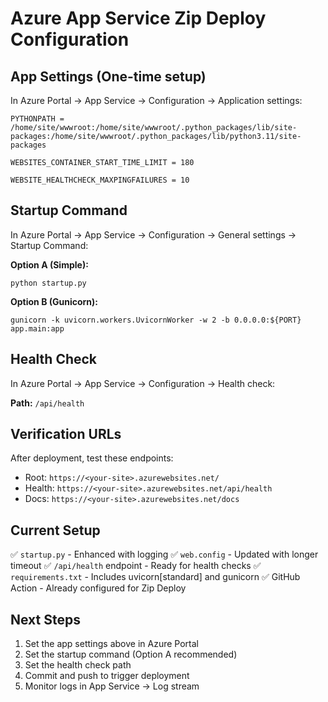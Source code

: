 # Azure App Service Zip Deploy Configuration

## App Settings (One-time setup)

In Azure Portal → App Service → Configuration → Application settings:

```
PYTHONPATH = /home/site/wwwroot:/home/site/wwwroot/.python_packages/lib/site-packages:/home/site/wwwroot/.python_packages/lib/python3.11/site-packages

WEBSITES_CONTAINER_START_TIME_LIMIT = 180

WEBSITE_HEALTHCHECK_MAXPINGFAILURES = 10
```

## Startup Command

In Azure Portal → App Service → Configuration → General settings → Startup Command:

**Option A (Simple):**
```
python startup.py
```

**Option B (Gunicorn):**
```
gunicorn -k uvicorn.workers.UvicornWorker -w 2 -b 0.0.0.0:${PORT} app.main:app
```

## Health Check

In Azure Portal → App Service → Configuration → Health check:

**Path:** `/api/health`

## Verification URLs

After deployment, test these endpoints:

- Root: `https://<your-site>.azurewebsites.net/`
- Health: `https://<your-site>.azurewebsites.net/api/health`
- Docs: `https://<your-site>.azurewebsites.net/docs`

## Current Setup

✅ `startup.py` - Enhanced with logging
✅ `web.config` - Updated with longer timeout
✅ `/api/health` endpoint - Ready for health checks
✅ `requirements.txt` - Includes uvicorn[standard] and gunicorn
✅ GitHub Action - Already configured for Zip Deploy

## Next Steps

1. Set the app settings above in Azure Portal
2. Set the startup command (Option A recommended)
3. Set the health check path
4. Commit and push to trigger deployment
5. Monitor logs in App Service → Log stream
